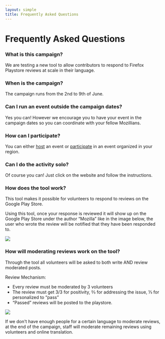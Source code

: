 ```yaml
---
layout: simple
title: Frequently Asked Questions
---
```


# Frequently Asked Questions

<div class="content-box faq" markdown="1">

### What is this campaign?

We are testing a new tool to allow contributors to respond to Firefox Playstore reviews at scale in their language.

### When is the campaign?

The campaign runs from the 2nd to 9th of June. 

### Can I run an event outside the campaign dates?

Yes you can! However we encourage you to have your event in the campaign dates so you can coordinate with your fellow Mozillians.

### How can I participate?

You can either <a href="{{ '/host/' | prepend: site.baseurl }}">host</a> an event or <a href="{{ '/participate/' | prepend: site.baseurl }}">participate</a> in an event organized in your region.

### Can I do the activity solo?

Of course you can! Just click on the website and follow the instructions.

### How does the tool work?

This tool makes it possible for volunteers to respond to reviews on the Google Play Store. 

Using this tool, once your response is reviewed it will show up on the Google Play Store under the author “Mozilla” like in the image below, the user who wrote the review will be notified that they have been responded to.

<img src="https://discourse-paas-production-content.s3.amazonaws.com/optimized/3X/1/7/17d7f260c47e31ab41af864a9b118440dcfaa20a_1_690x230.png">

### How will moderating reviews work on the tool?

Through the tool all volunteers will be asked to both write AND review moderated posts.

Review Mechanism:

* Every review must be moderated by 3 volunteers
* The review must get 3/3 for positivity, ⅔ for addressing the issue, ⅓ for personalized to “pass”
* “Passed” reviews will be posted to the playstore.

<img src="https://discourse-paas-production-content.s3.amazonaws.com/optimized/3X/2/5/25d30401ba6d45feeec787ceeda3d7c31a07e91e_1_690x239.png">

If we don't have enough people for a certain language to moderate reviews, at the end of the campaign, staff will moderate remaining reviews using volunteers and online translation. 

</div>
